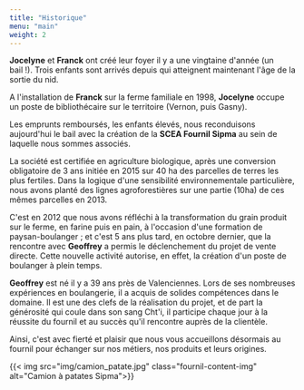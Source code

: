 ```yaml
---
title: "Historique"
menu: "main"
weight: 2
---
```


**Jocelyne** et **Franck** ont créé leur foyer il y a une vingtaine d'année (un
bail !). Trois enfants sont arrivés depuis qui atteignent maintenant l'âge de
la sortie du nid.

A l'installation de **Franck** sur la ferme familiale en 1998, **Jocelyne**
occupe un poste de bibliothécaire sur le territoire (Vernon, puis Gasny).

Les emprunts remboursés, les enfants élevés, nous reconduisons aujourd'hui le
bail avec la création de la **SCEA Fournil Sipma** au sein de laquelle nous sommes
associés.

La société est certifiée en agriculture biologique, après une conversion
obligatoire de 3 ans initiée en 2015 sur 40 ha des parcelles de terres les plus
fertiles. Dans la logique d'une sensibilité environnementale particulière, nous
avons planté des lignes agroforestières sur une partie (10ha) de ces mêmes
parcelles en 2013.

C'est en 2012 que nous avons réfléchi à la transformation du grain produit sur
le ferme, en farine puis en pain, à l'occasion d'une formation de
paysan-boulanger ; et c'est 5 ans plus tard, en octobre dernier, que la
rencontre avec **Geoffrey** a permis le déclenchement du projet de vente
directe. Cette nouvelle activité autorise, en effet, la création d'un poste de
boulanger à plein temps.

**Geoffrey** est né il y a 39 ans près de Valenciennes. Lors de ses nombreuses
expériences en boulangerie, il a acquis de solides compétences dans le domaine.
Il est une des clefs de la réalisation du projet, et de part la générosité qui
coule dans son sang Cht'i, il participe chaque jour à la réussite du fournil et
au succès qu'il rencontre auprès de la clientèle.

Ainsi, c'est avec fierté et plaisir que nous vous accueillons désormais au
fournil pour échanger sur nos métiers, nos produits et leurs origines.

{{< img src="img/camion_patate.jpg" class="fournil-content-img" alt="Camion à patates Sipma">}}
